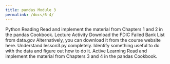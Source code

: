 ```yaml
---
title: pandas Module 3
permalink: /docs/6-4/
---
```


Python Reading
Read and implement the material from Chapters 1 and 2 in the pandas Cookbook.
Lecture Activity
Download the FDIC Failed Bank List from data.gov Alternatively, you can download it from the course website here.
Understand lesson3.py completely.
Identify something useful to do with the data and figure out how to do it.
Active Learning
Read and implement the material from Chapters 3 and 4 in the pandas Cookbook.

